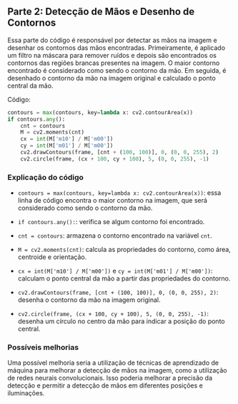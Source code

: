 ## Parte 2: Detecção de Mãos e Desenho de Contornos

Essa parte do código é responsável por detectar as mãos na imagem e desenhar os contornos das mãos encontradas. Primeiramente, é aplicado um filtro na máscara para remover ruídos e depois são encontrados os contornos das regiões brancas presentes na imagem. O maior contorno encontrado é considerado como sendo o contorno da mão. Em seguida, é desenhado o contorno da mão na imagem original e calculado o ponto central da mão.

Código:
```python
contours = max(contours, key=lambda x: cv2.contourArea(x))
if contours.any():
    cnt = contours
    M = cv2.moments(cnt)
    cx = int(M['m10'] / M['m00'])
    cy = int(M['m01'] / M['m00'])
    cv2.drawContours(frame, [cnt + (100, 100)], 0, (0, 0, 255), 2)
    cv2.circle(frame, (cx + 100, cy + 100), 5, (0, 0, 255), -1)
```

### Explicação do código

- `contours = max(contours, key=lambda x: cv2.contourArea(x))`: essa linha de código encontra o maior contorno na imagem, que será considerado como sendo o contorno da mão.

- `if contours.any():`: verifica se algum contorno foi encontrado.

- `cnt = contours`: armazena o contorno encontrado na variável `cnt`.

- `M = cv2.moments(cnt)`: calcula as propriedades do contorno, como área, centroide e orientação.

- `cx = int(M['m10'] / M['m00'])` e `cy = int(M['m01'] / M['m00'])`: calculam o ponto central da mão a partir das propriedades do contorno.

- `cv2.drawContours(frame, [cnt + (100, 100)], 0, (0, 0, 255), 2)`: desenha o contorno da mão na imagem original.

- `cv2.circle(frame, (cx + 100, cy + 100), 5, (0, 0, 255), -1)`: desenha um círculo no centro da mão para indicar a posição do ponto central.

### Possíveis melhorias

Uma possível melhoria seria a utilização de técnicas de aprendizado de máquina para melhorar a detecção de mãos na imagem, como a utilização de redes neurais convolucionais. Isso poderia melhorar a precisão da detecção e permitir a detecção de mãos em diferentes posições e iluminações.